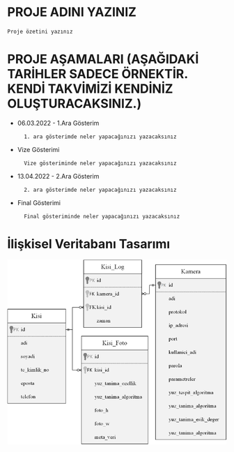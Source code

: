 # PROJE ADINI YAZINIZ

    Proje özetini yazınız

# PROJE AŞAMALARI (AŞAĞIDAKİ TARİHLER SADECE ÖRNEKTİR. KENDİ TAKVİMİZİ KENDİNİZ OLUŞTURACAKSINIZ.)
- 06.03.2022 - 1.Ara Gösterim

        1. ara gösterimde neler yapacağınızı yazacaksınız

- Vize Gösterimi

        Vize gösteriminde neler yapacağınızı yazacaksınız

- 13.04.2022 - 2.Ara Gösterim

        2. ara gösterimde neler yapacağınızı yazacaksınız

- Final Gösterimi

        Final gösteriminde neler yapacağınızı yazacaksınız


# İlişkisel Veritabanı Tasarımı

![Veri Tabanı Tasarımı](./docs/er_diagram.png)


